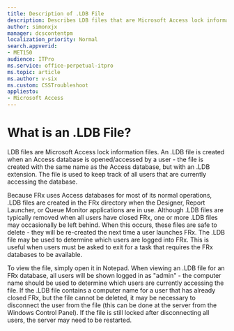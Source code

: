 ```yaml
---
title: Description of .LDB File
description: Describes LDB files that are Microsoft Access lock information files.
author: simonxjx
manager: dcscontentpm
localization_priority: Normal
search.appverid: 
- MET150
audience: ITPro
ms.service: office-perpetual-itpro
ms.topic: article
ms.author: v-six
ms.custom: CSSTroubleshoot
appliesto:
- Microsoft Access
---
```


# What is an .LDB File?

LDB files are Microsoft Access lock information files. An .LDB file is created when an Access database is opened/accessed by a user - the file is created with the same name as the Access database, but with an .LDB extension. The file is used to keep track of all users that are currently accessing the database.

Because FRx uses Access databases for most of its normal operations, .LDB files are created in the FRx directory when the Designer, Report Launcher, or Queue Monitor applications are in use. Although .LDB files are typically removed when all users have closed FRx, one or more .LDB files may occasionally be left behind. When this occurs, these files are safe to delete - they will be re-created the next time a user launches FRx. The .LDB file may be used to determine which users are logged into FRx. This is useful when users must be asked to exit for a task that requires the FRx databases to be available.

To view the file, simply open it in Notepad. When viewing an .LDB file for an FRx database, all users will be shown logged in as "admin" - the computer name should be used to determine which users are currently accessing the file. If the .LDB file contains a computer name for a user that has already closed FRx, but the file cannot be deleted, it may be necessary to disconnect the user from the file (this can be done at the server from the Windows Control Panel). If the file is still locked after disconnecting all users, the server may need to be restarted.

